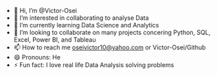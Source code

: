 - 👋 Hi, I’m @Victor-Osei
- 👀 I’m interested in collaborating to analyse Data
- 🌱 I’m currently learning Data Science and Analytics
- 💞️ I’m looking to collaborate on many projects concering Python, SQL, Excel, Power BI, and Tableau
- 📫 How to reach me oseivictor10@yahoo.com or Victor-Osei/Github
- 😄 Pronouns: He
- ⚡ Fun fact: I love real life Data Analysis solving problems

<!---
Victor-Osei/Victor-Osei is a ✨ special ✨ repository because its `README.md` (this file) appears on your GitHub profile.
You can click the Preview link to take a look at your changes.
--->
